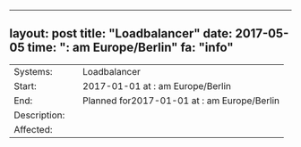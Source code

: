 --- 
 layout: post 
 title: "Loadbalancer" 
 date: 2017-05-05 
 time: ": am Europe/Berlin" 
 fa: "info" 
 --- 
 |                   |   |                                                                      | 
 |-------------------|---|----------------------------------------------------------------------| 
 | Systems:          |   | Loadbalancer| 
 | Start:            |   | 2017-01-01 at : am Europe/Berlin | 
 | End:              |   | Planned for2017-01-01 at : am  Europe/Berlin | 
 | Description:      |   | | 
 | Affected:         |   |  | 
